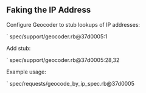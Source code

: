 ## Faking the IP Address

Configure Geocoder to stub lookups of IP addresses:

` spec/support/geocoder.rb@37d0005:1

Add stub:

` spec/support/geocoder.rb@37d0005:28,32

Example usage:

` spec/requests/geocode_by_ip_spec.rb@37d0005

